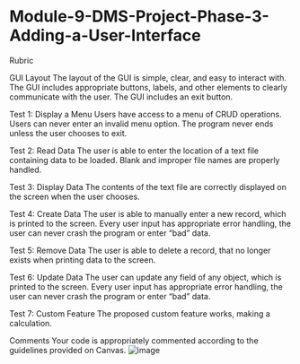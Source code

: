 # Module-9-DMS-Project-Phase-3-Adding-a-User-Interface

Rubric

GUI Layout
The layout of the GUI is simple, clear, and easy to interact with. The GUI includes appropriate buttons, labels, and other elements to clearly communicate with the user. The GUI includes an exit button.

Test 1: Display a Menu
Users have access to a menu of CRUD operations. Users can never enter an invalid menu option. The program never ends unless the user chooses to exit.

Test 2: Read Data
The user is able to enter the location of a text file containing data to be loaded. Blank and improper file names are properly handled.

Test 3: Display Data
The contents of the text file are correctly displayed on the screen when the user chooses.

Test 4: Create Data
The user is able to manually enter a new record, which is printed to the screen. Every user input has appropriate error handling, the user can never crash the program or enter “bad” data.

Test 5: Remove Data
The user is able to delete a record, that no longer exists when printing data to the screen.

Test 6: Update Data
The user can update any field of any object, which is printed to the screen. Every user input has appropriate error handling, the user can never crash the program or enter “bad” data.

Test 7: Custom Feature
The proposed custom feature works, making a calculation.

Comments
Your code is appropriately commented according to the guidelines provided on Canvas.
![image](https://github.com/user-attachments/assets/2574fa65-18aa-4c70-88c1-5a20c348d910)
